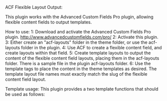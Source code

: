 ACF Flexible Layout Output:

This plugin works with the Advanced Custom Fields Pro plugin, allowing flexible content fields to
output templates.

How to use:
	1:	Download and activate the Advanced Custom Fields Pro plugin. http://www.advancedcustomfields.com/pro/
    2:  Activate this plugin.
    3:  Either create an "acf-layouts" folder in the theme folder, or use the acf-layouts folder in the plugin.
    4:  Use ACF to create a flexible content field, and create layouts within that field.
    5:  Create template layouts to output the content of the flexible content field layouts,
        placing them in the acf-layouts folder. There is a sample file in the plugin acf-layouts folder.
    6:  Use the template tags to place the content in the theme templates as desired.
        The template layout file names must exactly match the slug of the flexible content field layout.

Template usage:
This plugin provides a two template functions that should be used as follows:

<?php if ( function_exists( 'FLO_get_flexible_content_layouts' ) ) :
	FLO_get_flexible_content_layouts( 'flexible_content_field_slug' );
endif; ?>
